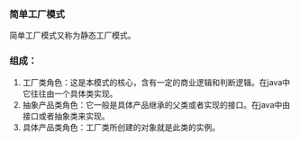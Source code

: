 ### 简单工厂模式
简单工厂模式又称为静态工厂模式。  

### 组成：
1. 工厂类角色：这是本模式的核心，含有一定的商业逻辑和判断逻辑。在java中它往往由一个具体类实现。
2. 抽象产品类角色：它一般是具体产品继承的父类或者实现的接口。在java中由接口或者抽象类来实现。
3. 具体产品类角色：工厂类所创建的对象就是此类的实例。